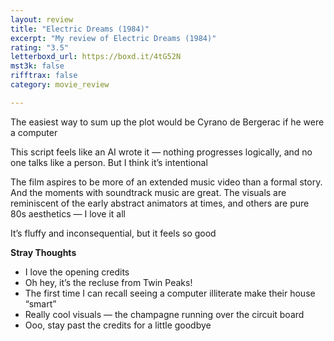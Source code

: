 ```yaml
---
layout: review
title: "Electric Dreams (1984)"
excerpt: "My review of Electric Dreams (1984)"
rating: "3.5"
letterboxd_url: https://boxd.it/4tG52N
mst3k: false
rifftrax: false
category: movie_review

---
```


The easiest way to sum up the plot would be Cyrano de Bergerac if he were a computer

This script feels like an AI wrote it — nothing progresses logically, and no one talks like a person. But I think it’s intentional

The film aspires to be more of an extended music video than a formal story. And the moments with soundtrack music are great. The visuals are reminiscent of the early abstract animators at times, and others are pure 80s aesthetics — I love it all

It’s fluffy and inconsequential, but it feels so good

<b>Stray Thoughts</b>
* I love the opening credits
* Oh hey, it’s the recluse from Twin Peaks!
* The first time I can recall seeing a computer illiterate make their house “smart”
* Really cool visuals — the champagne running over the circuit board
* Ooo, stay past the credits for a little goodbye